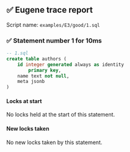 ## ✅ Eugene trace report

Script name: `examples/E3/good/1.sql`


### ✅ Statement number 1 for 10ms

```sql
-- 1.sql
create table authors (
    id integer generated always as identity
        primary key,
    name text not null,
    meta jsonb
)
```

#### Locks at start

No locks held at the start of this statement.

#### New locks taken

No new locks taken by this statement.


